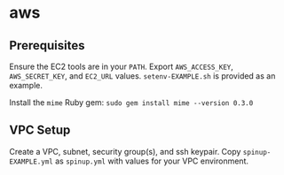 aws
===

Prerequisites
-------------
Ensure the EC2 tools are in your `PATH`. Export `AWS_ACCESS_KEY`, `AWS_SECRET_KEY`,
and `EC2_URL` values. `setenv-EXAMPLE.sh` is provided as an example.

Install the `mime` Ruby gem: `sudo gem install mime --version 0.3.0`

VPC Setup
---------
Create a VPC, subnet, security group(s), and ssh keypair. Copy `spinup-EXAMPLE.yml`
as `spinup.yml` with values for your VPC environment.

